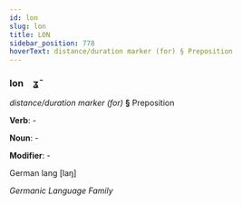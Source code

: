 ```yaml
---
id: lon
slug: lon
title: LON
sidebar_position: 778
hoverText: distance/duration marker (for) § Preposition
---
```


### lon&emsp;<span kind="abugida">ʓ̃</span>

*distance/duration marker (for)* **§** Preposition

**Verb**: -

**Noun**: -

**Modifier**: -

German lang [laŋ]

*Germanic Language Family*